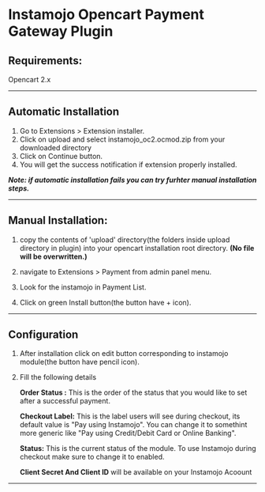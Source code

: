 # Instamojo Opencart Payment Gateway Plugin

## Requirements:
Opencart 2.x
***
## Automatic Installation
1. Go to Extensions > Extension installer.
2. Click on upload  and select instamojo_oc2.ocmod.zip from your downloaded directory
3. Click on Continue button. 
4. You will get the success notification if extension properly installed.

***Note: if automatic installation fails you can try furhter manual installation steps.***

***
## Manual Installation:

1.  copy the contents of 'upload' directory(the folders inside upload directory in plugin) into your opencart installation root directory.
 **(No file will be overwritten.)**

2. navigate to Extensions > Payment from admin panel menu.
3. Look for the instamojo in Payment List.
4. Click on green Install button(the button have + icon).
***
## Configuration
1. After installation click on edit button corresponding to instamojo module(the button have pencil icon).
2. Fill the following details

    **Order Status :** This is the order of the status that you would like to set after      a successful payment.

     **Checkout Label:** This is the label users will see during checkout, its default value is "Pay using Instamojo". You can change it to somethint more generic like "Pay using Credit/Debit Card or Online Banking".
	  
	  **Status:** This is the current status of the module. To use Instamojo during checkout make sure to change it to enabled.
	 
	 **Client Secret And Client ID** will be available on your Instamojo Acoount

***



  
 